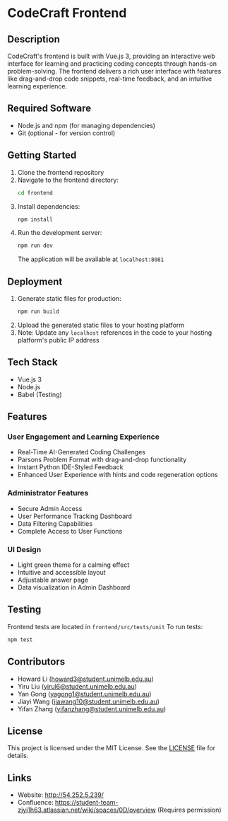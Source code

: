 # CodeCraft Frontend

## Description
CodeCraft's frontend is built with Vue.js 3, providing an interactive web interface for learning and practicing coding concepts through hands-on problem-solving. The frontend delivers a rich user interface with features like drag-and-drop code snippets, real-time feedback, and an intuitive learning experience.

## Required Software
- Node.js and npm (for managing dependencies)
- Git (optional - for version control)

## Getting Started
1. Clone the frontend repository
2. Navigate to the frontend directory:
   ```bash
   cd frontend
   ```
3. Install dependencies:
   ```bash
   npm install
   ```
4. Run the development server:
   ```bash
   npm run dev
   ```
   The application will be available at `localhost:8081`

## Deployment
1. Generate static files for production:
   ```bash
   npm run build
   ```
2. Upload the generated static files to your hosting platform
3. Note: Update any `localhost` references in the code to your hosting platform's public IP address

## Tech Stack
- Vue.js 3
- Node.js
- Babel (Testing)

## Features

### User Engagement and Learning Experience
- Real-Time AI-Generated Coding Challenges
- Parsons Problem Format with drag-and-drop functionality
- Instant Python IDE-Styled Feedback
- Enhanced User Experience with hints and code regeneration options

### Administrator Features
- Secure Admin Access
- User Performance Tracking Dashboard
- Data Filtering Capabilities
- Complete Access to User Functions

### UI Design
- Light green theme for a calming effect
- Intuitive and accessible layout
- Adjustable answer page
- Data visualization in Admin Dashboard

## Testing
Frontend tests are located in `frontend/src/tests/unit`
To run tests:
```bash
npm test
```

## Contributors
- Howard Li (howard3@student.unimelb.edu.au)
- Yiru Liu (yirul6@student.unimelb.edu.au)
- Yan Gong (yagong1@student.unimelb.edu.au)
- Jiayi Wang (jiawang10@student.unimelb.edu.au)
- Yifan Zhang (yifanzhang@student.unimelb.edu.au)

## License
This project is licensed under the MIT License. See the [LICENSE](LICENSE) file for details.


## Links
- Website: http://54.252.5.239/
- Confluence: https://student-team-zjyi1h63.atlassian.net/wiki/spaces/0D/overview (Requires permission)
